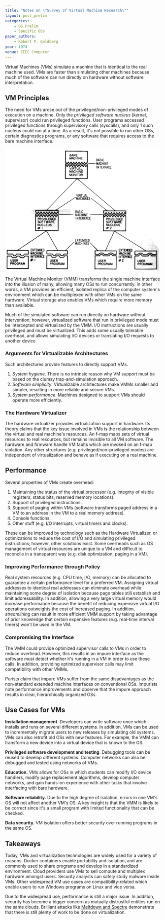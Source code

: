 ```yaml
---
title: "Notes on \"Survey of Virtual Machine Research\""
layout: post_prelim
categories:
    - OS Prelim
    - Specific OSs
paper_authors:
    - Robert P. Goldberg
year: 1974
venue: IEEE Computer
---
```


Virtual Machines (VMs) simulate a machine that is identical to the real machine used.
VMs are faster than simulating other machines because much of the software can run directly on hardware without software interpretation.

## VM Principles

The need for VMs arose out of the privileged/non-privileged modes of execution on a machine.
Only the *privileged software nucleus* (kernel, supervisor) could run privileged functions.
User programs accessed privileged functions through supervisory calls (syscalls), and only 1 such nucleus could run at a time.
As a result, it's not possible to run other OSs, certain diagnostics programs, or any software that requires access to the bare machine interface.

![Virtual machine organization](/data/pictures/posts/os_prelim/vm_organization.png)

The Virtual Machine Monitor (VMM) transforms the single machine interface into the illusion of many, allowing many OSs to run concurrently.
In other words, a VM provides an efficient, isolated replica of the computer system's environment which can be multiplexed with other VMs on the same hardware.
Virtual storage also enables VMs which require more memory than available.

Much of the simulated software can run directly on hardware without intervention;
however, virtualized software that run in privileged mode must be intercepted and virtualized by the VMM.
I/O instructions are usually privileged and must be virtualized.
This adds some usually tolerable overhead, and allows simulating I/O devices or translating I/O requests to another device.

### Arguments for Virtualizable Architectures

Such architectures provide features to directly support VMs.

1. *System hygiene*. There is no intrinsic reason why VM support must be based on the clumsy trap-and-simulation approach.
2. *Software simplicity*. Virtualizable architectures make VMMs smaller and simpler, resulting in more reliable and secure VMs.
3. *System performance*. Machines designed to support VMs should operate more efficiently.

### The Hardware Virtualizer

The hardware virtualizer provides virtualization support in hardware.
Its theory claims that the key issue involved in VMs is the relationship between the virtual and real machine's resources.
An f-map maps sets of virtual resources to real resources, but remains invisible to all VM software.
The hardware and firmware handle VM faults which are invoked on an f-map violation.
Any other structures (e.g. privileged/non-privileged modes) are independent of virtualization and behave as if executing on a real machine.

## Performance

Several properties of VMs create overhead:

1. Maintaining the status of the virtual processor (e.g. integrity of visible registers, status bits, reserved memory locations).
2. Support of privileged instructions.
3. Support of paging within VMs (software transforms paged address in a VM to an address in the VM to a real memory address).
4. Console functions.
5. Other stuff (e.g. I/O interrupts, virtual timers and clocks).

These can be improved by technology such as the Hardware Virtualizer, or optimizations to reduce the cost of I/O and simulating privileged instructions; however, other solutions exist.
Some overheads such as OS management of virtual resources are unique to a VM and difficult to reconcile in a transparent way (e.g. disk optimization, paging in a VM).

### Improving Performance through Policy

Real system resources (e.g. CPU time, I/O, memory) can be allocated to guarantee a certain performance level for a preferred VM.
Assigning virtual addresses to identical real addresses can eliminate overhead while maintaining some degree of isolation because page tables still establish and limit addressability.
In addition, allowing a very large virtual memory would increase performance because the benefit of reducing expensive virtual I/O operations outweights the cost of increased paging.
In addition, *streamlining* can result in more efficient VMM support by taking advantage of prior knowledge that certain expensive features (e.g. real-time interval timers) won't be used in the VM.

### Compromising the Interface

The VMM could provide optimized supervisor calls to VMs in order to reduce overhead.
However, this results in an impure interface as the software must detect whether it's running in a VM in order to use these calls.
In addition, providing optimized supervisor calls may limit compatibility with other VMMs.

Purists claim that impure VMs suffer from the same disadvantages as the non-standard extended machine interfaces on conventional OSs.
Impurists note performance improvements and observe that the impure approach results in clear, hierarchically organized OSs.

## Use Cases for VMs

**Installation management**.
Developers can write software once which installs and runs on several different systems.
In addition, VMs can be used to incrementally migrate users to new releases by simulating old systems.
VMs can also retrofit old OSs with new features.
For example, the VMM can transform a new device into a virtual device that is known to the OS.

**Privileged software development and testing**.
Debugging tools can be reused to develop different systems.
Computer networks can also be debugged and tested using networks of VMs.

**Education.**
VMs allows for OSs in which students can modify I/O device handlers, modify page replacement algorithms, develop computer networks, and gain hands-on experience with other tasks that involve interfacing with bare hardware.

**Software reliability.**
Due to the high degree of isolation, errors in one VM's OS will not affect another VM's OS.
A key insight is that the VMM is likely to be correct since it's a small program with limited functionality that can be checked.

**Data security.**
VM isolation offers better security over running programs in the same OS.

## Takeaways

Today, VMs and virtualization technologies are widely used for a variety of reasons.
Docker containers enable portability and isolation, and are commonly used to share programs and develop in a standardized environment.
Cloud providers use VMs to sell compute and multiplex hardware amongst users.
Security analysts can safely study malware inside VMs.
Other widespread VM use cases are compatibility-related which enable users to run Windows programs on Linux and vice versa.

Due to the widespread use, performance is still a major issue.
In addition, security has become a bigger concern as mutually distrustful entities run on the same clouds.
Brilliant attacks like [Meltdown and Spectre](https://meltdownattack.com/) demonstrate that there is still plenty of work to be done on virtualization.